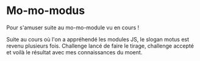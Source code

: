 # Mo-mo-modus
Pour s'amuser suite au mo-mo-module vu en cours !

Suite au cours où l'on a appréhendé les modules JS, le slogan motus est revenu plusieurs fois.
Challenge lancé de faire le tirage, challenge accepté et voilà le résultat avec mes connaissances du moent.
